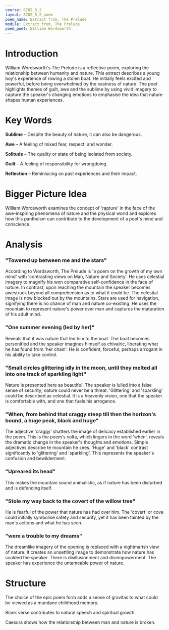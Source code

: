 ```yaml
---
course: 8702_B_2
layout: 8702_B_2_poem
poem_name: Extract from, The Prelude
module: Extract from, The Prelude
poem_poet: William Wordsworth
---
```


# Introduction

William Wordsworth's The Prelude is a reflective poem, exploring the relationship between humanity and nature. This extract describes a young boy's experience of rowing a stolen boat. He initially feels excited and powerful, before being overwhelmed by the vastness of nature. The poet highlights themes of guilt, awe and the sublime by using vivid imagery to capture the speaker's changing emotions to emphasise the idea that nature shapes human experiences.

# Key Words

**Sublime** – Despite the beauty of nature, it can also be dangerous.

**Awe** – A feeling of mixed fear, respect, and wonder.

**Solitude** – The quality or state of being isolated from society.

**Guilt** – A feeling of responsibility for wrongdoing.

**Reflection** – Reminiscing on past experiences and their impact.

# Bigger Picture Idea

William Wordsworth examines the concept of 'rapture' in the face of the awe-inspiring phenomena of nature and the physical world and explores how this pantheism can contribute to the development of a poet's mind and conscience.

# Analysis

### "Towered up between me and the stars"

According to Wordsworth, The Prelude is 'a poem on the growth of my own mind' with 'contrasting views on Man, Nature and Society'. He uses celestial imagery to magnify his won comparative self-confidence in the face of nature. In contrast, upon reaching the mountain the speaker becomes awestruck beyond all comprehension as to what it could be. The celestial image is now blocked out by the mountains. Stars are used for navigation, signifying there is no chance of man and nature co-existing. He uses the mountain to represent nature's power over man and captures the maturation of his adult mind.

### "One summer evening (led by her)"

Reveals that it was nature that led him to the boat. The boat becomes personified and the speaker imagines himself as chivalric, liberating what he has found from 'her chain'. He is confident, forceful, perhaps arrogant in his ability to take control.

### "Small circles glittering idly in the moon, until they melted all into one track of sparkling light"

Nature is presented here as beautiful. The speaker is lulled into a false sense of security; nature could never be a threat. 'Glittering' and 'sparkling' could be described as celestial. It is a heavenly vision, one that the speaker is comfortable with, and one that fuels his arrogance.

### "When, from behind that craggy steep till then the horizon's bound, a huge peak, black and huge"

The adjective 'craggy' shatters the image of delicacy established earlier in the poem. This is the poem's volta, which lingers in the word 'when', reveals the dramatic change in the speaker's thoughts and emotions. Simple adjectives describe te mountain he sees. 'Huge' and 'black' contrast significantly to 'glittering' and 'sparkling'. This represents the speaker's confusion and bewilderment.

### "Upreared its head"

This makes the mountain sound animalistic, as if nature has been disturbed and is defending itself.

### "Stole my way back to the covert of the willow tree"

He is fearful of the power that nature has had over him. The 'covert' or cove could initially symbolise safety and security, yet it has been tainted by the man's actions and what he has seen.

### "were a trouble to my dreams"

The dreamlike imagery of the opening is replaced with a nightmarish view of nature. It creates an unsettling image to demonstrate how nature has scolded the speaker. There is disillusionment and disempowerment. The speaker has experience the untameable power of nature.

# Structure

The choice of the epic poem form adds a sense of gravitas to what could be viewed as a mundane childhood memory.

Blank verse contributes to natural speech and spiritual growth.

Caesura shows how the relationship between man and nature is broken.
